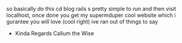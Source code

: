so basically do this
  cd blog
  rails s
pretty simple to run and then visit localhost, once done you get my supermduper cool website which i gurantee you will love (cool right)
ive ran out of things to say
- Kinda Regards Callum the Wise
